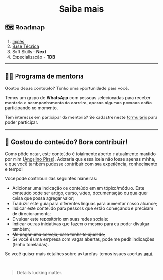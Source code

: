 # <p align="center">Saiba mais</p>

## 🗺️ Roadmap

1. [Inglês](https://github.com/angelinopires/career_rush/blob/master/1_ENGLISH.md)
2. [Base Técnica](https://github.com/angelinopires/career_rush/blob/master/2_BASE_KNOWLEDGE.md)
3. Soft Skills - **Next**
4. Especialização - **TDB**

---

## 👨‍🏫 Programa de mentoria

Gostou desse conteúdo? Tenho uma oportunidade para você.

Temos um grupo de **WhatsApp** com pessoas selecionadas para receber mentoria e acompanhamento da carreira, apenas algumas pessoas estão participando no momento.

Tem interesse em participar da mentoria? Se cadastre neste [formulário](https://bit.ly/33PHJfm) para poder participar.

---

## 🤠 Gostou do conteúdo? Bora contribuir!

Como pôde notar, este conteúdo é totalmente aberto e atualmente mantido por mim ([Angelino Pires](https://www.linkedin.com/in/angelinopires/)). Adoraria que essa ideia não fosse apenas minha, e que você também pudesse contribuir com sua experiência, conhecimento e tempo!

Você pode contribuir das seguintes maneiras:

- Adicionar uma indicação de conteúdo em um tópico/módulo. Este conteúdo pode ser artigo, curso, vídeo, documentação ou qualquer coisa que possa agregar valor;
- Traduzir este guia para diferentes línguas para aumentar nosso alcance;
- Indicar este conteúdo para pessoas que estão começando e precisam de direcionamento;
- Divulgar este repositório em suas redes sociais;
- Indicar outras iniciativas que fazem o mesmo para eu poder divulgar também;
- ~~Me pagar uma cerveja, caso tenha te ajudado;~~
- Se você é uma empresa com vagas abertas, pode me pedir indicações (tenho toneladas).

Se você quiser mais detalhes sobre as tarefas, temos issues abertas [aqui](https://github.com/angelinopires/career_rush/issues).

<br>

> Details fucking matter.
